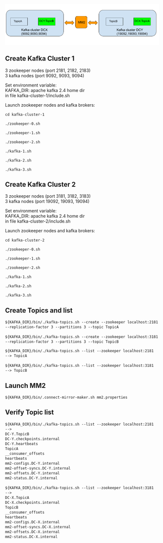 ![ScreenShot 1](mm2.png)

## Create Kafka Cluster 1

3 zookeeper nodes (port 2181, 2182, 2183)<br>
3 kafka nodes (port 9092, 9093, 9094)<br>

Set environment variable:<br>
KAFKA_DIR: apache kafka 2.4 home dir<br>
in file kafka-cluster-1/include.sh 

Launch zookeeper nodes and kafka brokers:<br>

```
cd kafka-cluster-1
```

```
./zookeeper-0.sh
```

```
./zookeeper-1.sh
```

```
./zookeeper-2.sh
```

```
./kafka-1.sh
```

```
./kafka-2.sh
```

```
./kafka-3.sh
```

## Create Kafka Cluster 2

3 zookeeper nodes (port 3181, 3182, 3183)<br>
3 kafka nodes (port 19092, 19093, 19094)<br>

Set environment variable:<br>
KAFKA_DIR: apache kafka 2.4 home dir<br>
in file kafka-cluster-2/include.sh 

Launch zookeeper nodes and kafka brokers:<br>

```
cd kafka-cluster-2
```

```
./zookeeper-0.sh
```

```
./zookeeper-1.sh
```

```
./zookeeper-2.sh
```

```
./kafka-1.sh
```

```
./kafka-2.sh
```

```
./kafka-3.sh
```

## Create Topics and list

```
${KAFKA_DIR}/bin/./kafka-topics.sh --create --zookeeper localhost:2181 --replication-factor 3 --partitions 3 --topic TopicA

${KAFKA_DIR}/bin/./kafka-topics.sh --create --zookeeper localhost:3181 --replication-factor 3 --partitions 3 --topic TopicB
```

```
${KAFKA_DIR}/bin/./kafka-topics.sh --list --zookeeper localhost:2181
--> TopicA

${KAFKA_DIR}/bin/./kafka-topics.sh --list --zookeeper localhost:3181
--> TopicB
```

## Launch MM2

```
${KAFKA_DIR}/bin/.connect-mirror-maker.sh mm2.properties
```

## Verify Topic list

```
${KAFKA_DIR}/bin/./kafka-topics.sh --list --zookeeper localhost:2181
--> 
DC-Y.TopicB
DC-Y.checkpoints.internal
DC-Y.heartbeats
TopicA
__consumer_offsets
heartbeats
mm2-configs.DC-Y.internal
mm2-offset-syncs.DC-Y.internal
mm2-offsets.DC-Y.internal
mm2-status.DC-Y.internal

${KAFKA_DIR}/bin/./kafka-topics.sh --list --zookeeper localhost:3181
--> 
DC-X.TopicA
DC-X.checkpoints.internal
TopicB
__consumer_offsets
heartbeats
mm2-configs.DC-X.internal
mm2-offset-syncs.DC-X.internal
mm2-offsets.DC-X.internal
mm2-status.DC-X.internal
```

